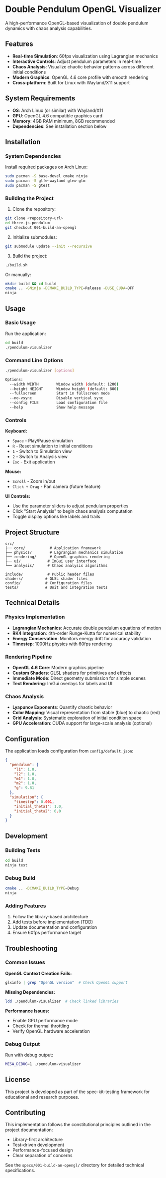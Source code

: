# Double Pendulum OpenGL Visualizer
  
A high-performance OpenGL-based visualization of double pendulum dynamics with chaos analysis capabilities.

## Features

- **Real-time Simulation**: 60fps visualization using Lagrangian mechanics
- **Interactive Controls**: Adjust pendulum parameters in real-time
- **Chaos Analysis**: Visualize chaotic behavior patterns across different initial conditions
- **Modern Graphics**: OpenGL 4.6 core profile with smooth rendering
- **Cross-platform**: Built for Linux with Wayland/X11 support

## System Requirements

- **OS**: Arch Linux (or similar) with Wayland/X11
- **GPU**: OpenGL 4.6 compatible graphics card
- **Memory**: 4GB RAM minimum, 8GB recommended
- **Dependencies**: See installation section below

## Installation

### System Dependencies

Install required packages on Arch Linux:

```bash
sudo pacman -S base-devel cmake ninja
sudo pacman -S glfw-wayland glew glm 
sudo pacman -S gtest
```

### Building the Project

1. Clone the repository:
```bash
git clone <repository-url>
cd three-js-pendulum
git checkout 001-build-an-opengl
```

2. Initialize submodules:
```bash
git submodule update --init --recursive
```

3. Build the project:
```bash
./build.sh
```

Or manually:
```bash
mkdir build && cd build
cmake .. -GNinja -DCMAKE_BUILD_TYPE=Release -DUSE_CUDA=OFF
ninja
```

## Usage

### Basic Usage

Run the application:
```bash
cd build
./pendulum-visualizer
```

### Command Line Options

```bash
./pendulum-visualizer [options]

Options:
  --width WIDTH        Window width (default: 1200)
  --height HEIGHT      Window height (default: 800)
  --fullscreen         Start in fullscreen mode
  --no-vsync           Disable vertical sync
  --config FILE        Load configuration file
  --help               Show help message
```

### Controls

**Keyboard:**
- `Space` - Play/Pause simulation
- `R` - Reset simulation to initial conditions
- `1` - Switch to Simulation view
- `2` - Switch to Analysis view
- `Esc` - Exit application

**Mouse:**
- `Scroll` - Zoom in/out
- `Click + Drag` - Pan camera (future feature)

**UI Controls:**
- Use the parameter sliders to adjust pendulum properties
- Click "Start Analysis" to begin chaos analysis computation
- Toggle display options like labels and trails

## Project Structure

```
src/
├── core/           # Application framework
├── physics/        # Lagrangian mechanics simulation
├── rendering/      # OpenGL graphics rendering
├── ui/            # ImGui user interface
└── analysis/      # Chaos analysis algorithms

include/           # Public header files
shaders/          # GLSL shader files
config/           # Configuration files
tests/            # Unit and integration tests
```

## Technical Details

### Physics Implementation

- **Lagrangian Mechanics**: Accurate double pendulum equations of motion
- **RK4 Integration**: 4th-order Runge-Kutta for numerical stability
- **Energy Conservation**: Monitors energy drift for accuracy validation
- **Timestep**: 1000Hz physics with 60fps rendering

### Rendering Pipeline

- **OpenGL 4.6 Core**: Modern graphics pipeline
- **Custom Shaders**: GLSL shaders for primitives and effects
- **Immediate Mode**: Direct geometry submission for simple scenes
- **Text Rendering**: ImGui overlays for labels and UI

### Chaos Analysis

- **Lyapunov Exponents**: Quantify chaotic behavior
- **Color Mapping**: Visual representation from stable (blue) to chaotic (red)
- **Grid Analysis**: Systematic exploration of initial condition space
- **GPU Acceleration**: CUDA support for large-scale analysis (optional)

## Configuration

The application loads configuration from `config/default.json`:

```json
{
  "pendulum": {
    "l1": 1.0,
    "l2": 1.0,
    "m1": 1.0,
    "m2": 1.0,
    "g": 9.81
  },
  "simulation": {
    "timestep": 0.001,
    "initial_theta1": 1.0,
    "initial_theta2": 0.0
  }
}
```

## Development

### Building Tests

```bash
cd build
ninja test
```

### Debug Build

```bash
cmake .. -DCMAKE_BUILD_TYPE=Debug
ninja
```

### Adding Features

1. Follow the library-based architecture
2. Add tests before implementation (TDD)
3. Update documentation and configuration
4. Ensure 60fps performance target

## Troubleshooting

### Common Issues

**OpenGL Context Creation Fails:**
```bash
glxinfo | grep "OpenGL version"  # Check OpenGL support
```

**Missing Dependencies:**
```bash
ldd ./pendulum-visualizer  # Check linked libraries
```

**Performance Issues:**
- Enable GPU performance mode
- Check for thermal throttling
- Verify OpenGL hardware acceleration

### Debug Output

Run with debug output:
```bash
MESA_DEBUG=1 ./pendulum-visualizer
```

## License

This project is developed as part of the spec-kit-testing framework for educational and research purposes.

## Contributing

This implementation follows the constitutional principles outlined in the project documentation:
- Library-first architecture
- Test-driven development
- Performance-focused design
- Clear separation of concerns

See the `specs/001-build-an-opengl/` directory for detailed technical specifications.
